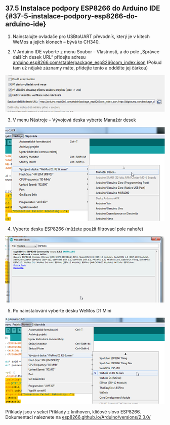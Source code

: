 ## 37.5 Instalace podpory ESP8266 do Arduino IDE {#37-5-instalace-podpory-esp8266-do-arduino-ide}

1. Nainstalujte ovladače pro USBtoUART převodník, který je v kitech WeMos a jejich klonech – bývá to CH340.

2. V Arduino IDE vyberte z menu Soubor – Vlastnosti, a do pole „Správce dalších desek URL“ přidejte adresu [arduino.esp8266.com/stable/package_esp8266com_index.json](http://arduino.esp8266.com/stable/package_esp8266com_index.json) (Pokud tam už nějaké záznamy máte, přidejte tento a oddělte jej čárkou)

![402-4.png](../images/000159.png)

3. V menu Nástroje – Vývojová deska vyberte Manažér desek

![403-1.png](../images/000281.png)

4. Vyberte desku ESP8266 (můžete použít filtrovací pole nahoře)

![403-2.png](../images/000179.png)

5. Po nainstalování vyberte desku WeMos D1 Mini

![404-1.png](../images/000387.png)

Příklady jsou v sekci Příklady z knihoven, klíčové slovo ESP8266\. Dokumentaci naleznete na [esp8266.github.io/Arduino/versions/2.3.0/](http://esp8266.github.io/Arduino/versions/2.3.0/)
